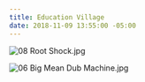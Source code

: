 ```yaml
---
title: Education Village
date: 2018-11-09 13:55:00 -05:00
---
```


![08 Root Shock.jpg](/uploads/08%20Root%20Shock.jpg)

![06 Big Mean Dub Machine.jpg](/uploads/06%20Big%20Mean%20Dub%20Machine.jpg)